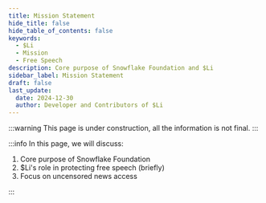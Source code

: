 ```yaml
---
title: Mission Statement
hide_title: false
hide_table_of_contents: false
keywords:
  - $Li
  - Mission
  - Free Speech
description: Core purpose of Snowflake Foundation and $Li
sidebar_label: Mission Statement
draft: false
last_update:
  date: 2024-12-30
  author: Developer and Contributors of $Li
---
```


:::warning
This page is under construction, all the information is not final.
:::

:::info
In this page, we will discuss:

1. Core purpose of Snowflake Foundation
2. $Li's role in protecting free speech (briefly)
3. Focus on uncensored news access

:::
